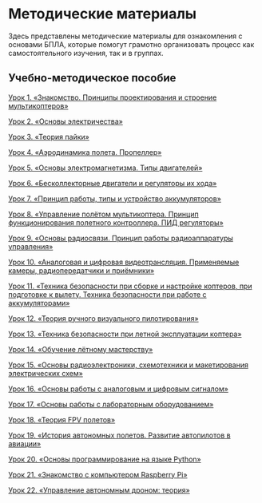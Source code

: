 Методические материалы
======================

Здесь представлены методические материалы для ознакомления с основами БПЛА,
которые помогут грамотно организовать процесс как самостоятельного изучения, так и в группах.

Учебно-методическое пособие
---------------------------

[Урок 1. «Знакомство. Принципы проектирования и строение мультикоптеров»](https://github.com/CopterExpress/clever/blob/master/docs/ru/metodmaterials.md)

[Урок 2. «Основы электричества»](https://github.com/CopterExpress/clever/blob/master/docs/ru/metodmaterials.md)

[Урок 3. «Теория пайки»](https://github.com/CopterExpress/clever/blob/master/docs/ru/metodmaterials.md)

[Урок 4. «Аэродинамика полета. Пропеллер»](https://github.com/CopterExpress/clever/blob/master/docs/ru/metodmaterials.md)

[Урок 5. «Основы электромагнетизма. Типы двигателей»](https://github.com/CopterExpress/clever/blob/master/docs/ru/metodmaterials.md)

[Урок 6. «Бесколлекторные двигатели и регуляторы их хода»](https://github.com/CopterExpress/clever/blob/master/docs/ru/metodmaterials.md)

[Урок 7. «Принцип работы, типы и устройство аккумуляторов»](https://github.com/CopterExpress/clever/blob/master/docs/ru/metodmaterials.md)

[Урок 8. «Управление полётом мультикоптера. Принцип функционирования полетного контроллера. ПИД регуляторы»](https://github.com/CopterExpress/clever/blob/master/docs/ru/metodmaterials.md)

[Урок 9. «Основы радиосвязи. Принцип работы радиоаппаратуры управления»](https://github.com/CopterExpress/clever/blob/master/docs/ru/metodmaterials.md)

[Урок 10. «Аналоговая и цифровая видеотрансляция. Применяемые камеры, радиопередатчики и приёмники»](https://github.com/CopterExpress/clever/blob/master/docs/ru/metodmaterials.md)

[Урок 11. «Техника безопасности при сборке и настройке коптеров, при подготовке к вылету. Техника безопасности при работе с аккумуляторами»](https://github.com/CopterExpress/clever/blob/master/docs/ru/metodmaterials.md)

[Урок 12. «Теория ручного визуального пилотирования»](https://github.com/CopterExpress/clever/blob/master/docs/ru/metodmaterials.md)

[Урок 13. «Техника безопасности при летной эксплуатации коптера»](https://github.com/CopterExpress/clever/blob/master/docs/ru/metodmaterials.md)

[Урок 14. «Обучение лётному мастерству»](https://github.com/CopterExpress/clever/blob/master/docs/ru/metodmaterials.md)

[Урок 15. «Основы радиоэлектроники, схемотехники и макетирования электрических схем»](https://github.com/CopterExpress/clever/blob/master/docs/ru/metodmaterials.md)

[Урок 16. «Основы работы с аналоговым и цифровым сигналом»](https://github.com/CopterExpress/clever/blob/master/docs/ru/metodmaterials.md)

[Урок 17. «Основы работы с лабораторным оборудованием»](https://github.com/CopterExpress/clever/blob/master/docs/ru/metodmaterials.md)

[Урок 18. «Теория FPV полетов»](https://github.com/CopterExpress/clever/blob/master/docs/ru/metodmaterials.md)

[Урок 19. «История автономных полетов. Развитие автопилотов в авиации»](https://github.com/CopterExpress/clever/blob/master/docs/ru/metodmaterials.md)

[Урок 20. «Основы программирование на языке Python»](https://github.com/CopterExpress/clever/blob/master/docs/ru/metodmaterials.md)

[Урок 21. «Знакомство с компьютером Raspberry Pi»](https://github.com/CopterExpress/clever/blob/master/docs/ru/metodmaterials.md)

[Урок 22. «Управление автономным дроном: теория»](https://github.com/CopterExpress/clever/blob/master/docs/ru/metodmaterials.md)
